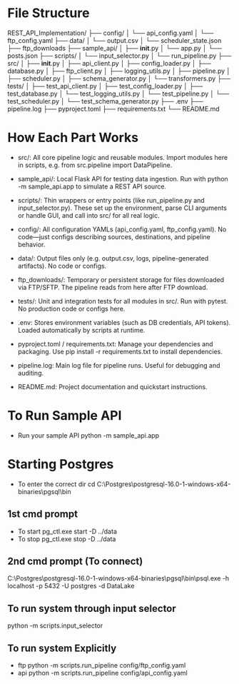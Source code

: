 # File Structure
REST_API_Implementation/
├── config/
│   └── api_config.yaml
│   └── ftp_config.yaml
├── data/
│   └── output.csv
│   └── scheduler_state.json
├── ftp_downloads
├── sample_api/
│   ├── __init__.py
│   └── app.py
│   └── posts.json
├── scripts/
│   └── input_selector.py
│   └── run_pipeline.py
├── src/
│   ├── __init__.py
│   ├── api_client.py
│   ├── config_loader.py
│   ├── database.py
│   ├── ftp_client.py
│   ├── logging_utils.py
│   ├── pipeline.py
│   ├── scheduler.py
│   ├── schema_generator.py
│   └── transformers.py
├── tests/
│   ├── test_api_client.py
│   ├── test_config_loader.py
│   ├── test_database.py
│   └── test_logging_utils.py
│   └── test_pipeline.py
│   └── test_scheduler.py
│   └── test_schema_generator.py
├── .env
├── pipeline.log
├── pyproject.toml
├── requirements.txt
└── README.md

# How Each Part Works
- src/: All core pipeline logic and reusable modules.
Import modules here in scripts, e.g. from src.pipeline import DataPipeline.

- sample_api/: Local Flask API for testing data ingestion.
Run with python -m sample_api.app to simulate a REST API source.

- scripts/: Thin wrappers or entry points (like run_pipeline.py and input_selector.py).
These set up the environment, parse CLI arguments or handle GUI, and call into src/ for all real logic.

- config/: All configuration YAMLs (api_config.yaml, ftp_config.yaml).
No code—just configs describing sources, destinations, and pipeline behavior.

- data/: Output files only (e.g. output.csv, logs, pipeline-generated artifacts).
No code or configs.

- ftp_downloads/: Temporary or persistent storage for files downloaded via FTP/SFTP.
The pipeline reads from here after FTP download.

- tests/: Unit and integration tests for all modules in src/.
Run with pytest. No production code or configs here.

- .env: Stores environment variables (such as DB credentials, API tokens).
Loaded automatically by scripts at runtime.

- pyproject.toml / requirements.txt: Manage your dependencies and packaging.
Use pip install -r requirements.txt to install dependencies.

- pipeline.log: Main log file for pipeline runs. Useful for debugging and auditing.

- README.md: Project documentation and quickstart instructions.

# To Run Sample API
- Run your sample API
python -m sample_api.app

# Starting Postgres
- To enter the correct dir
cd C:\Postgres\postgresql-16.0-1-windows-x64-binaries\pgsql\bin

## 1st cmd prompt 
- To start
pg_ctl.exe start -D ../data
- To stop
pg_ctl.exe stop -D ../data

## 2nd cmd prompt (To connect)
C:\Postgres\postgresql-16.0-1-windows-x64-binaries\pgsql\bin\psql.exe -h localhost -p 5432 -U postgres -d DataLake

## To run system through input selector
python -m scripts.input_selector

## To run system Explicitly
- ftp
python -m scripts.run_pipeline config/ftp_config.yaml
- api
python -m scripts.run_pipeline config/api_config.yaml